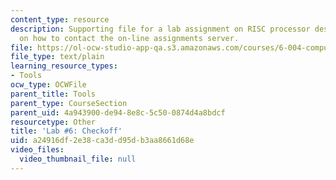 ```yaml
---
content_type: resource
description: Supporting file for a lab assignment on RISC processor design. Information
  on how to contact the on-line assignments server.
file: https://ol-ocw-studio-app-qa.s3.amazonaws.com/courses/6-004-computation-structures-spring-2009/a24916df2e38ca3dd95db3aa8661d68e_lab6checkoff.jsim
file_type: text/plain
learning_resource_types:
- Tools
ocw_type: OCWFile
parent_title: Tools
parent_type: CourseSection
parent_uid: 4a943900-de94-8e8c-5c50-0874d4a8bdcf
resourcetype: Other
title: 'Lab #6: Checkoff'
uid: a24916df-2e38-ca3d-d95d-b3aa8661d68e
video_files:
  video_thumbnail_file: null
---
```

